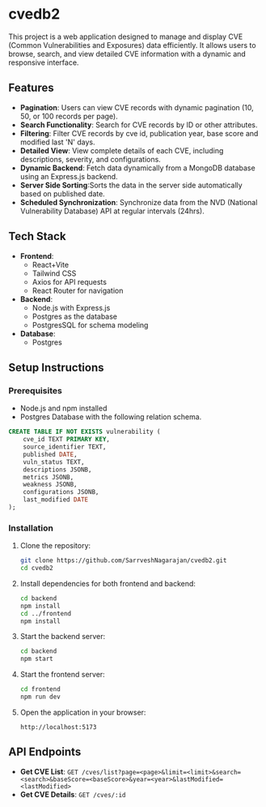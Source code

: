 # cvedb2

This project is a web application designed to manage and display CVE (Common Vulnerabilities and Exposures) data efficiently. It allows users to browse, search, and view detailed CVE information with a dynamic and responsive interface.

## Features
- **Pagination**: Users can view CVE records with dynamic pagination (10, 50, or 100 records per page).
- **Search Functionality**: Search for CVE records by ID or other attributes.
- **Filtering**: Filter CVE records by cve id, publication year, base score and modified last 'N' days.
- **Detailed View**: View complete details of each CVE, including descriptions, severity, and configurations.
- **Dynamic Backend**: Fetch data dynamically from a MongoDB database using an Express.js backend.
- **Server Side Sorting**:Sorts the data in the server side automatically based on published date.
- **Scheduled Synchronization**: Synchronize data from the NVD (National Vulnerability Database) API at regular intervals (24hrs).

## Tech Stack
- **Frontend**:
  - React+Vite
  - Tailwind CSS
  - Axios for API requests
  - React Router for navigation
- **Backend**:
  - Node.js with Express.js
  - Postgres as the database
  - PostgresSQL for schema modeling
- **Database**:
  - Postgres


## Setup Instructions

### Prerequisites
- Node.js and npm installed
- Postgres Database with the following relation schema.
```SQL
CREATE TABLE IF NOT EXISTS vulnerability (
    cve_id TEXT PRIMARY KEY,
    source_identifier TEXT,
    published DATE,
    vuln_status TEXT,
    descriptions JSONB,
    metrics JSONB,
    weakness JSONB,
    configurations JSONB,
    last_modified DATE
);

```

### Installation
1. Clone the repository:
   ```bash
   git clone https://github.com/SarrveshNagarajan/cvedb2.git
   cd cvedb2
   ```

2. Install dependencies for both frontend and backend:
   ```bash
   cd backend
   npm install
   cd ../frontend
   npm install
   ```

3. Start the backend server:
   ```bash
   cd backend
   npm start
   ```

4. Start the frontend server:
   ```bash
   cd frontend
   npm run dev
   ```

5. Open the application in your browser:
   ```
   http://localhost:5173
   ```

## API Endpoints
- **Get CVE List**: `GET /cves/list?page=<page>&limit=<limit>&search=<search>&baseScore=<baseScore>&year=<year>&lastModified=<lastModified>`
- **Get CVE Details**: `GET /cves/:id`
 
